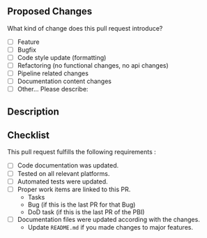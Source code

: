## Proposed Changes
What kind of change does this pull request introduce?   

[comment]:# (Please check the ones that apply.)

- [ ] Feature
- [ ] Bugfix
- [ ] Code style update (formatting)
- [ ] Refactoring (no functional changes, no api changes)
- [ ] Pipeline related changes
- [ ] Documentation content changes
- [ ] Other... Please describe:     

## Description
[comment]:# (Please describe the changes that this PR introduces.)

## Checklist
This pull request fulfills the following requirements :

[comment]:# (Please strikethrough  non-applicable items \(https://docs.microsoft.com/en-us/azure/devops/project/wiki/markdown-guidance?view=azure-devops#emphasis-bold-italics-strikethrough\))

- [ ] Code documentation was updated.
- [ ] Tested on all relevant platforms.
- [ ] Automated tests were updated.
- [ ] Proper work items are linked to this PR.
  - Tasks
  - Bug (if this is the last PR for that Bug)
  - DoD task (if this is the last PR of the PBI)
- [ ] Documentation files were updated according with the changes.
  - Update `README.md` if you made changes to major features.

[comment]:# (Please provide any additional information if necessary)
